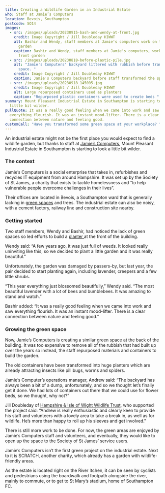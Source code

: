 ```yaml
---
title: Creating a Wildlife Garden in an Industrial Estate
who: Staff at Jamie’s Computers
location: Bevois, Southampton
postcode: SO14
images:
  - src: /images/uploads/20230915-bash-and-wendy-at-front.jpg
    credit: Image Copyright / Jill Doubleday HIWWT
    alt: Bashir and Wendy, staff members at Jamie's computers work on the front
      garden
    caption: Bashir and Wendy, staff members at Jamie's computers, work on their
      front garden
  - src: /images/uploads/20230818-before-plastic-pile.jpg
    alt: "Jamie's Computers' backyard littered with rubbish before transforming the
      space. "
    credit: Image Copyright / Jill Doubleday HIWWT
    caption: Jamie's Computers backyard before staff transformed the space
  - src: /images/uploads/20230918_145005.jpg
    credit: Image Copyright / Jill Doubleday HIWWT
    alt: Large repurposed containers used as planters
    caption: "Repurposed plastic containers were used to create beds "
summary: Mount Pleasant Industrial Estate in Southampton is starting to look a
  little bit wilder.
pullQuote: It was a really good feeling when we came into work and saw
  everything flourish. It was an instant mood-lifter. There is a clear
  connection between nature and feeling good.
customCall: "Have you transformed some green space at your workplace? "
---
```

An industrial estate might not be the first place you would expect to find a wildlife garden, but thanks to staff at [Jamie’s Computers](https://jamies.org.uk/), Mount Pleasant Industrial Estate in Southampton is starting to look a little bit wilder. 

### The context

Jamie’s Computers is a social enterprise that takes in, refurbishes and recycles IT equipment from around Hampshire. It was set up by the Society of St James, a charity that exists to tackle homelessness and “to help vulnerable people overcome challenges in their lives”.

Their offices are located in Bevois, a Southampton ward that is generally lacking in [green spaces](https://nextdoornaturehub.org.uk/guides/taking-over-green-space-in-your-area) and trees. The industrial estate can also be noisy, with a cement factory, railway line and construction site nearby. 

### Getting started

Two staff members, Wendy and Bashir, had noticed the lack of green spaces so led efforts to build a [planter ](https://nextdoornaturehub.org.uk/stories/how-school-pupils-brought-a-neglected-planter-back-to-life-1)at the front of the building. 

Wendy said: “A few years ago, it was just full of weeds. It looked really uninviting like this, so we decided to plant a little garden and it was really beautiful.”

Unfortunately, the garden was damaged by passers-by, but last year, the pair decided to start planting again, including lavender, creepers and a few little shrubs.

“This year everything just blossomed beautifully,” Wendy said. “The most beautiful lavender with a lot of bees and bumblebees. It was amazing to stand and watch.”

Bashir added: “It was a really good feeling when we came into work and saw everything flourish. It was an instant mood-lifter. There is a clear connection between nature and feeling good.”

### Growing the green space

Now, Jamie’s Computers is creating a similar green space at the back of the building. It was too expensive to remove all of the rubbish that had built up over the years so instead, the staff repurposed materials and containers to build the garden. 

The old containers have been transformed into huge planters which are already attracting insects like pill bugs, worms and spiders. 

Jamie’s Computer’s operations manager, Andrew said: “The backyard has always been a bit of a dump, unfortunately, and so we thought let’s finally get it done. We had lots of containers out there that we could use for flower beds, so we thought, why not?”

Jill Doubleday of [Hampshire & Isle of Wight Wildlife Trust](https://www.hiwwt.org.uk/), who supported the project said: “Andrew is really enthusiastic and clearly keen to provide his staff and volunteers with a lovely area to take a break in, as well as for wildlife.  He’s more than happy to roll up his sleeves and get involved."

There is still more work to be done. For now, the green areas are enjoyed by Jamie’s Computers staff and volunteers, and eventually, they would like to open up the space to the Society of St James’ service users. 

Jamie’s Computers isn’t the first green project on the industrial estate. Next to it is SCRATCH, another charity, which already has a garden with wildlife-friendly areas. 

As the estate is located right on the River Itchen, it can be seen by cyclists and pedestrians using the boardwalk and footpath alongside the river, mainly to commute, or to get to St Mary’s stadium, home of Southampton FC.